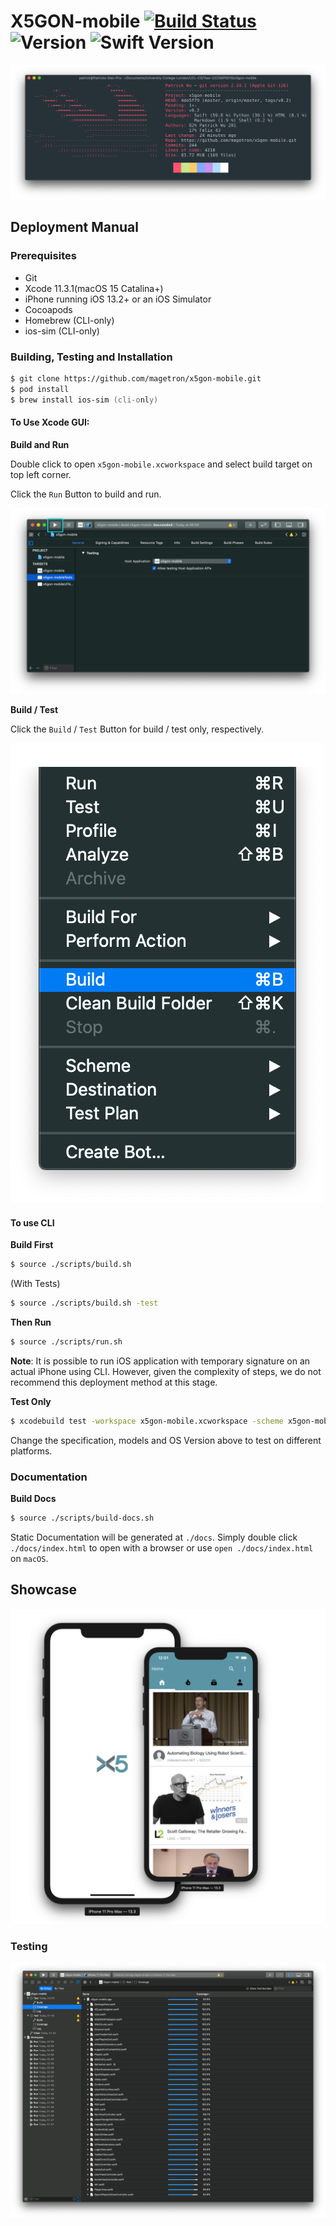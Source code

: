 # X5GON-mobile [![Build Status](https://travis-ci.com/magetron/X5GON-mobile.svg?token=1egyyzxUBmAzQpnmo8g4&branch=master)](https://travis-ci.com/magetron/X5GON-mobile) ![Version](https://img.shields.io/badge/v-0.2-blue) ![Swift Version](https://img.shields.io/badge/Swift-5-red) 

![onefetch](./images/onefetch.png)

## Deployment Manual

### Prerequisites

* Git
* Xcode 11.3.1(macOS 15 Catalina+)
* iPhone running iOS 13.2+ or an iOS Simulator
* Cocoapods
* Homebrew (CLI-only)
* ios-sim (CLI-only)

### Building, Testing and Installation

```zsh
$ git clone https://github.com/magetron/x5gon-mobile.git
$ pod install 
$ brew install ios-sim (cli-only)
```

#### To Use Xcode GUI:

**Build and Run**

Double click to open `x5gon-mobile.xcworkspace` and select build target on top left corner.

Click the `Run` Button to build and run.

![RUN-GUI](./images/gui-run.png)

**Build / Test**

Click the `Build` / `Test` Button for build / test only, respectively.

![BUILD-GUI](./images/gui-build.png)

#### To use CLI

**Build First**

```zsh
$ source ./scripts/build.sh
```

(With Tests)

```zsh
$ source ./scripts/build.sh -test
```

**Then Run**

```zsh
$ source ./scripts/run.sh
```

**Note**: It is possible to run iOS application with temporary signature on an actual iPhone using CLI. However, given the complexity of steps, we do not recommend this deployment method at this stage.

**Test Only**

```zsh
$ xcodebuild test -workspace x5gon-mobile.xcworkspace -scheme x5gon-mobile -destination 'platform=iOS Simulator,name=iPhone 11 Pro Max,OS=13.3'
```

Change the specification, models and OS Version above to test on different platforms.

### Documentation

**Build Docs**

```zsh
$ source ./scripts/build-docs.sh
```

Static Documentation will be generated at `./docs`. Simply double click `./docs/index.html` to open with a browser or use `open ./docs/index.html` on `macOS`.

## Showcase

![header-iPhone](./images/header-iphone.png)

### Testing

![testing](./images/testing.png)
